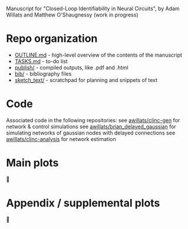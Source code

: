Manuscript for "Closed-Loop Identifiability in Neural Circuits", 
by Adam Willats and Matthew O'Shaugnessy
(work in progress)

# Repo organization
- [OUTLINE.md](https://github.com/awillats/clinc/blob/main/OUTLINE.md) - high-level overview of the contents of the manuscript
- [TASKS.md](https://github.com/awillats/clinc/blob/main/TASKS.md) - to-do list
- [publish/](https://github.com/awillats/clinc/tree/main/publish) - compiled outputs, like .pdf and .html
- [bib/](https://github.com/awillats/clinc/tree/main/bib) - bibliography files
- [sketch_text/](https://github.com/awillats/clinc/tree/main/sketch_text) - scratchpad for planning and snippets of text

# Code
Associated code in the following repositories:
see [awillats/clinc-gen](https://github.com/awillats/clinc-gen) for network & control simulations
see [awillats/brian_delayed_gaussian](https://github.com/awillats/brian_delayed_gaussian) for simulating networks of gaussian nodes with delayed connections
see [awillats/clinc-analysis](https://github.com/awillats/clinc-analysis) for network estimation

# Main plots
🚧

# Appendix / supplemental plots
🚧



